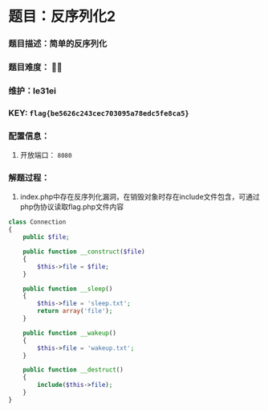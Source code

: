 # 题目：反序列化2

### 题目描述：简单的反序列化

### 题目难度： 🌟🌟

### 维护：le31ei

### KEY: `flag{be5626c243cec703095a78edc5fe8ca5}`

### 配置信息： 
1. 开放端口： `8080`

### 解题过程：

1. index.php中存在反序列化漏洞，在销毁对象时存在include文件包含，可通过php伪协议读取flag.php文件内容

```php
class Connection
{
    public $file;

    public function __construct($file)
    {
        $this->file = $file;
    }

    public function __sleep()
    {
        $this->file = 'sleep.txt';
        return array('file');
    }

    public function __wakeup()
    {
        $this->file = 'wakeup.txt';
    }

    public function __destruct()
    {
        include($this->file);
    }
}
```

